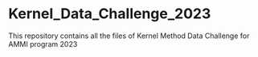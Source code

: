 # Kernel_Data_Challenge_2023
This repository contains all the files of Kernel Method Data Challenge for AMMI program 2023
